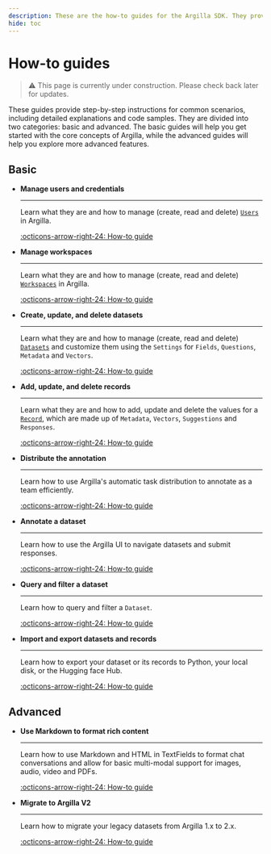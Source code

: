 ```yaml
---
description: These are the how-to guides for the Argilla SDK. They provide step-by-step instructions for common scenarios, including detailed explanations and code samples.
hide: toc
---
```


# How-to guides

>:warning: This page is currently under construction. Please check back later for updates.

These guides provide step-by-step instructions for common scenarios, including detailed explanations and code samples. They are divided into two categories: basic and advanced. The basic guides will help you get started with the core concepts of Argilla, while the advanced guides will help you explore more advanced features.

## Basic

<div class="grid cards" markdown>

-   __Manage users and credentials__

    ---

    Learn what they are and how to manage (create, read and delete) [`Users`](user.md) in Argilla.

    [:octicons-arrow-right-24: How-to guide](user.md)

-   __Manage workspaces__

    ---

    Learn what they are and how to manage (create, read and delete) [`Workspaces`](workspace.md) in Argilla.

    [:octicons-arrow-right-24: How-to guide](workspace.md)

-   __Create, update, and delete datasets__

    ---

    Learn what they are and how to manage (create, read and delete) [`Datasets`](dataset.md) and customize them using the `Settings` for `Fields`, `Questions`,  `Metadata` and `Vectors`.

    [:octicons-arrow-right-24: How-to guide](dataset.md)

-   __Add, update, and delete records__

    ---

    Learn what they are and how to add, update and delete the values for a [`Record`](record.md), which are made up of `Metadata`, `Vectors`, `Suggestions` and `Responses`.

    [:octicons-arrow-right-24: How-to guide](record.md)

-   __Distribute the annotation__

    ---

    Learn how to use Argilla's automatic task distribution to annotate as a team efficiently.

    [:octicons-arrow-right-24: How-to guide](distribution.md)

-   __Annotate a dataset__

    ---

    Learn how to use the Argilla UI to navigate datasets and submit responses.

    [:octicons-arrow-right-24: How-to guide](annotate.md)

-   __Query and filter a dataset__

    ---

    Learn how to query and filter a `Dataset`.

    [:octicons-arrow-right-24: How-to guide](query.md)

-   __Import and export datasets and records__

    ---

    Learn how to export your dataset or its records to Python, your local disk, or the Hugging face Hub.

    [:octicons-arrow-right-24: How-to guide](import_export.md)


</div>

## Advanced

<div class="grid cards" markdown>

-   __Use Markdown to format rich content__

    ---

    Learn how to use Markdown and HTML in TextFields to format chat conversations and allow for basic multi-modal support for images, audio, video and PDFs.

    [:octicons-arrow-right-24: How-to guide](use_markdown_to_format_rich_content.md)

-   __Migrate to Argilla V2__

    ---

    Learn how to migrate your legacy datasets from Argilla 1.x to 2.x.

    [:octicons-arrow-right-24: How-to guide](migrate_from_legacy_datasets.md)

</div>